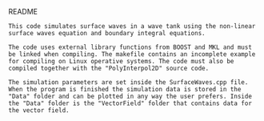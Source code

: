 README
	
	This code simulates surface waves in a wave tank using the non-linear surface waves equation and boundary integral equations. 

	The code uses external library functions from BOOST and MKL and must be linked when compiling. The makefile contains an incomplete example for compiling on Linux operative systems. The code must also be compiled together with the "PolyInterpol2D" source code. 

	The simulation parameters are set inside the SurfaceWaves.cpp file. When the program is finished the simulation data is stored in the "Data" folder and can be plotted in any way the user prefers. Inside the "Data" folder is the "VectorField" folder that contains data for the vector field. 

